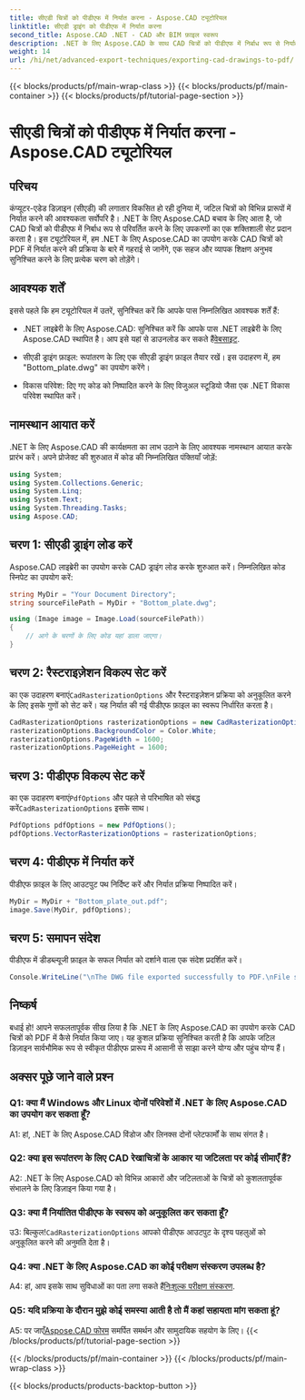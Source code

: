 ```yaml
---
title: सीएडी चित्रों को पीडीएफ में निर्यात करना - Aspose.CAD ट्यूटोरियल
linktitle: सीएडी ड्राइंग को पीडीएफ में निर्यात करना
second_title: Aspose.CAD .NET - CAD और BIM फ़ाइल स्वरूप
description: .NET के लिए Aspose.CAD के साथ CAD चित्रों को पीडीएफ में निर्बाध रूप से निर्यात करें। कुशल रूपांतरण के लिए हमारी चरण-दर-चरण मार्गदर्शिका का पालन करें।
weight: 14
url: /hi/net/advanced-export-techniques/exporting-cad-drawings-to-pdf/
---
```


{{< blocks/products/pf/main-wrap-class >}}
{{< blocks/products/pf/main-container >}}
{{< blocks/products/pf/tutorial-page-section >}}

# सीएडी चित्रों को पीडीएफ में निर्यात करना - Aspose.CAD ट्यूटोरियल

## परिचय

कंप्यूटर-एडेड डिज़ाइन (सीएडी) की लगातार विकसित हो रही दुनिया में, जटिल चित्रों को विभिन्न प्रारूपों में निर्यात करने की आवश्यकता सर्वोपरि है। .NET के लिए Aspose.CAD बचाव के लिए आता है, जो CAD चित्रों को पीडीएफ में निर्बाध रूप से परिवर्तित करने के लिए उपकरणों का एक शक्तिशाली सेट प्रदान करता है। इस ट्यूटोरियल में, हम .NET के लिए Aspose.CAD का उपयोग करके CAD चित्रों को PDF में निर्यात करने की प्रक्रिया के बारे में गहराई से जानेंगे, एक सहज और व्यापक शिक्षण अनुभव सुनिश्चित करने के लिए प्रत्येक चरण को तोड़ेंगे।

## आवश्यक शर्तें

इससे पहले कि हम ट्यूटोरियल में उतरें, सुनिश्चित करें कि आपके पास निम्नलिखित आवश्यक शर्तें हैं:

-  .NET लाइब्रेरी के लिए Aspose.CAD: सुनिश्चित करें कि आपके पास .NET लाइब्रेरी के लिए Aspose.CAD स्थापित है। आप इसे यहां से डाउनलोड कर सकते हैं[वेबसाइट](https://releases.aspose.com/cad/net/).

- सीएडी ड्राइंग फ़ाइल: रूपांतरण के लिए एक सीएडी ड्राइंग फ़ाइल तैयार रखें। इस उदाहरण में, हम "Bottom_plate.dwg" का उपयोग करेंगे।

- विकास परिवेश: दिए गए कोड को निष्पादित करने के लिए विजुअल स्टूडियो जैसा एक .NET विकास परिवेश स्थापित करें।

## नामस्थान आयात करें

.NET के लिए Aspose.CAD की कार्यक्षमता का लाभ उठाने के लिए आवश्यक नामस्थान आयात करके प्रारंभ करें। अपने प्रोजेक्ट की शुरुआत में कोड की निम्नलिखित पंक्तियाँ जोड़ें:

```csharp
using System;
using System.Collections.Generic;
using System.Linq;
using System.Text;
using System.Threading.Tasks;
using Aspose.CAD;
```

## चरण 1: सीएडी ड्राइंग लोड करें

Aspose.CAD लाइब्रेरी का उपयोग करके CAD ड्राइंग लोड करके शुरुआत करें। निम्नलिखित कोड स्निपेट का उपयोग करें:

```csharp
string MyDir = "Your Document Directory";
string sourceFilePath = MyDir + "Bottom_plate.dwg";

using (Image image = Image.Load(sourceFilePath))
{
    // आगे के चरणों के लिए कोड यहां डाला जाएगा।
}
```

## चरण 2: रैस्टराइज़ेशन विकल्प सेट करें

 का एक उदाहरण बनाएं`CadRasterizationOptions` और रैस्टराइज़ेशन प्रक्रिया को अनुकूलित करने के लिए इसके गुणों को सेट करें। यह निर्यात की गई पीडीएफ फ़ाइल का स्वरूप निर्धारित करता है।

```csharp
CadRasterizationOptions rasterizationOptions = new CadRasterizationOptions();
rasterizationOptions.BackgroundColor = Color.White;
rasterizationOptions.PageWidth = 1600;
rasterizationOptions.PageHeight = 1600;
```

## चरण 3: पीडीएफ विकल्प सेट करें

 का एक उदाहरण बनाएं`PdfOptions` और पहले से परिभाषित को संबद्ध करें`CadRasterizationOptions` इसके साथ।

```csharp
PdfOptions pdfOptions = new PdfOptions();
pdfOptions.VectorRasterizationOptions = rasterizationOptions;
```

## चरण 4: पीडीएफ में निर्यात करें

पीडीएफ फ़ाइल के लिए आउटपुट पथ निर्दिष्ट करें और निर्यात प्रक्रिया निष्पादित करें।

```csharp
MyDir = MyDir + "Bottom_plate_out.pdf";
image.Save(MyDir, pdfOptions);
```

## चरण 5: समापन संदेश

पीडीएफ में डीडब्ल्यूजी फ़ाइल के सफल निर्यात को दर्शाने वाला एक संदेश प्रदर्शित करें।

```csharp
Console.WriteLine("\nThe DWG file exported successfully to PDF.\nFile saved at " + MyDir);
```

## निष्कर्ष

बधाई हो! आपने सफलतापूर्वक सीख लिया है कि .NET के लिए Aspose.CAD का उपयोग करके CAD चित्रों को PDF में कैसे निर्यात किया जाए। यह कुशल प्रक्रिया सुनिश्चित करती है कि आपके जटिल डिज़ाइन सार्वभौमिक रूप से स्वीकृत पीडीएफ प्रारूप में आसानी से साझा करने योग्य और पहुंच योग्य हैं।

## अक्सर पूछे जाने वाले प्रश्न

### Q1: क्या मैं Windows और Linux दोनों परिवेशों में .NET के लिए Aspose.CAD का उपयोग कर सकता हूँ?

A1: हां, .NET के लिए Aspose.CAD विंडोज और लिनक्स दोनों प्लेटफार्मों के साथ संगत है।

### Q2: क्या इस रूपांतरण के लिए CAD रेखाचित्रों के आकार या जटिलता पर कोई सीमाएँ हैं?

A2: .NET के लिए Aspose.CAD को विभिन्न आकारों और जटिलताओं के चित्रों को कुशलतापूर्वक संभालने के लिए डिज़ाइन किया गया है।

### Q3: क्या मैं निर्यातित पीडीएफ के स्वरूप को अनुकूलित कर सकता हूँ?

 उ3: बिल्कुल!`CadRasterizationOptions` आपको पीडीएफ आउटपुट के दृश्य पहलुओं को अनुकूलित करने की अनुमति देता है।

### Q4: क्या .NET के लिए Aspose.CAD का कोई परीक्षण संस्करण उपलब्ध है?

 A4: हां, आप इसके साथ सुविधाओं का पता लगा सकते हैं[निःशुल्क परीक्षण संस्करण](https://releases.aspose.com/).

### Q5: यदि प्रक्रिया के दौरान मुझे कोई समस्या आती है तो मैं कहां सहायता मांग सकता हूं?

A5: पर जाएँ[Aspose.CAD फोरम](https://forum.aspose.com/c/cad/19) समर्पित समर्थन और सामुदायिक सहयोग के लिए।
{{< /blocks/products/pf/tutorial-page-section >}}

{{< /blocks/products/pf/main-container >}}
{{< /blocks/products/pf/main-wrap-class >}}

{{< blocks/products/products-backtop-button >}}
